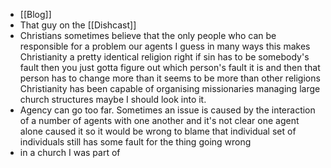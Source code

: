 - [[Blog]]
- That guy on the [[Dishcast]]
- Christians sometimes believe that the only people who can be responsible for a problem our agents I guess in many ways this makes Christianity a pretty identical religion right if sin has to be somebody's fault then you just gotta figure out which person's fault it is and then that person has to change more than it seems to be more than other religions Christianity has been capable of organising missionaries managing large church structures maybe I should look into it.
- Agency can go too far. Sometimes an issue is caused by the interaction of a number of agents with one another and it's not clear one agent alone caused it so it would be wrong to blame that individual set of individuals still has some fault for the thing going wrong
- in a church I was part of